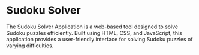 <h1>Sudoku Solver</h1>

The Sudoku Solver Application is a web-based tool designed to solve Sudoku puzzles efficiently. Built using HTML, CSS, and JavaScript, this application provides a user-friendly interface for solving Sudoku puzzles of varying difficulties.

